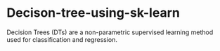 # Decison-tree-using-sk-learn

Decision Trees (DTs) are a non-parametric supervised learning method used for classification and regression.
